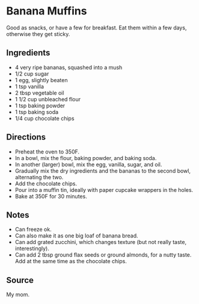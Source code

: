 # Banana Muffins

Good as snacks, or have a few for breakfast.
Eat them within a few days, otherwise they get sticky.

## Ingredients

* 4 very ripe bananas, squashed into a mush
* 1/2 cup sugar
* 1 egg, slightly beaten
* 1 tsp vanilla
* 2 tbsp vegetable oil
* 1 1/2 cup unbleached flour
* 1 tsp baking powder
* 1 tsp baking soda
* 1/4 cup chocolate chips

## Directions

* Preheat the oven to 350F.
* In a bowl, mix the flour, baking powder, and baking soda.
* In another (larger) bowl, mix the egg, vanilla, sugar, and oil.
* Gradually mix the dry ingredients and the bananas to the second bowl,
  alternating the two.
* Add the chocolate chips.
* Pour into a muffin tin, ideally with paper cupcake wrappers in the
  holes.
* Bake at 350F for 30 minutes.

## Notes
* Can freeze ok.
* Can also make it as one big loaf of banana bread.
* Can add grated zucchini, which changes texture (but not really taste,
  interestingly).
* Can add 2 tbsp ground flax seeds or ground almonds, for a nutty taste.
  Add at the same time as the chocolate chips.

## Source

My mom.
